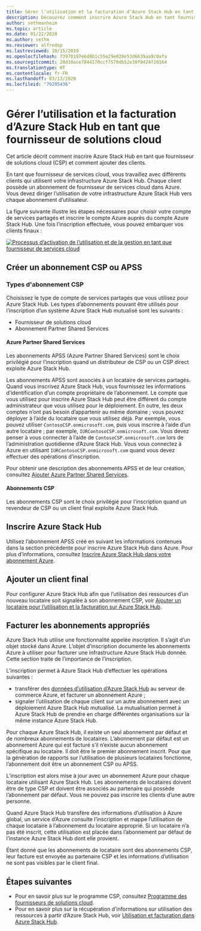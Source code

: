 ```yaml
---
title: Gérer l’utilisation et la facturation d’Azure Stack Hub en tant que fournisseur de solutions cloud
description: Découvrez comment inscrire Azure Stack Hub en tant fournisseur de solutions cloud, et ajouter des clients pour la facturation.
author: sethmanheim
ms.topic: article
ms.date: 01/22/2020
ms.author: sethm
ms.reviewer: alfredop
ms.lastreviewed: 10/15/2019
ms.openlocfilehash: 73970197e6d0b1c55e29e028e53d6639aa9c0afa
ms.sourcegitcommit: 20d10ace7844170ccf7570db52e30f0424f20164
ms.translationtype: HT
ms.contentlocale: fr-FR
ms.lasthandoff: 03/13/2020
ms.locfileid: "79295436"
---
```

# <a name="manage-usage-and-billing-for-azure-stack-hub-as-a-cloud-solution-provider"></a>Gérer l’utilisation et la facturation d’Azure Stack Hub en tant que fournisseur de solutions cloud

Cet article décrit comment inscrire Azure Stack Hub en tant que fournisseur de solutions cloud (CSP) et comment ajouter des clients.

En tant que fournisseur de services cloud, vous travaillez avec différents clients qui utilisent votre infrastructure Azure Stack Hub. Chaque client possède un abonnement de fournisseur de services cloud dans Azure. Vous devez diriger l’utilisation de votre infrastructure Azure Stack Hub vers chaque abonnement d’utilisateur.

La figure suivante illustre les étapes nécessaires pour choisir votre compte de services partagés et inscrire le compte Azure auprès du compte Azure Stack Hub. Une fois l’inscription effectuée, vous pouvez embarquer vos clients finaux :

[![Processus d’activation de l’utilisation et de la gestion en tant que fournisseur de services cloud](media/azure-stack-add-manage-billing-as-a-csp/process-add-useage-as-a-csp.png "Processus d’activation de l’utilisation et de la gestion en tant que fournisseur de services cloud")](media/azure-stack-add-manage-billing-as-a-csp/process-add-useage-as-a-csp.png#lightbox)

## <a name="create-a-csp-or-apss-subscription"></a>Créer un abonnement CSP ou APSS

### <a name="csp-subscription-types"></a>Types d'abonnement CSP

Choisissez le type de compte de services partagés que vous utilisez pour Azure Stack Hub. Les types d’abonnements pouvant être utilisés pour l’inscription d’un système Azure Stack Hub mutualisé sont les suivants :

- Fournisseur de solutions cloud
- Abonnement Partner Shared Services

#### <a name="azure-partner-shared-services"></a>Azure Partner Shared Services

Les abonnements APSS (Azure Partner Shared Services) sont le choix privilégié pour l’inscription quand un distributeur de CSP ou un CSP direct exploite Azure Stack Hub.

Les abonnements APSS sont associés à un locataire de services partagés. Quand vous inscrivez Azure Stack Hub, vous fournissez les informations d’identification d’un compte propriétaire de l’abonnement. Le compte que vous utilisez pour inscrire Azure Stack Hub peut être différent du compte administrateur que vous utilisez pour le déploiement. En outre, les deux comptes n’ont pas besoin d’appartenir au même domaine ; vous pouvez déployer à l’aide du locataire que vous utilisez déjà. Par exemple, vous pouvez utiliser `ContosoCSP.onmicrosoft.com`, puis vous inscrire à l’aide d’un autre locataire ; par exemple, `IURContosoCSP.onmicrosoft.com`. Vous devez penser à vous connecter à l’aide de `ContosoCSP.onmicrosoft.com` lors de l’administration quotidienne d’Azure Stack Hub. Vous vous connectez à Azure en utilisant `IURContosoCSP.onmicrosoft.com` quand vous devez effectuer des opérations d’inscription.

Pour obtenir une description des abonnements APSS et de leur création, consultez [Ajouter Azure Partner Shared Services](/partner-center/shared-services).

#### <a name="csp-subscriptions"></a>Abonnements CSP

Les abonnements CSP sont le choix privilégié pour l’inscription quand un revendeur de CSP ou un client final exploite Azure Stack Hub.

## <a name="register-azure-stack-hub"></a>Inscrire Azure Stack Hub

Utilisez l’abonnement APSS créé en suivant les informations contenues dans la section précédente pour inscrire Azure Stack Hub dans Azure. Pour plus d’informations, consultez [Inscrire Azure Stack Hub dans votre abonnement Azure](azure-stack-registration.md).

## <a name="add-end-customer"></a>Ajouter un client final

Pour configurer Azure Stack Hub afin que l’utilisation des ressources d’un nouveau locataire soit signalée à son abonnement CSP, voir [Ajouter un locataire pour l’utilisation et la facturation sur Azure Stack Hub](azure-stack-csp-howto-register-tenants.md).

## <a name="charge-the-right-subscriptions"></a>Facturer les abonnements appropriés

Azure Stack Hub utilise une fonctionnalité appelée *inscription*. Il s’agit d’un objet stocké dans Azure. L’objet d’inscription documente les abonnements Azure à utiliser pour facturer une infrastructure Azure Stack Hub donnée. Cette section traite de l’importance de l’inscription.

L’inscription permet à Azure Stack Hub d’effectuer les opérations suivantes :

- transférer des [données d’utilisation d’Azure Stack Hub](azure-stack-billing-and-chargeback.md) au serveur de commerce Azure, et facturer un abonnement Azure ;
- signaler l’utilisation de chaque client sur un autre abonnement avec un déploiement Azure Stack Hub mutualisé. La mutualisation permet à Azure Stack Hub de prendre en charge différentes organisations sur la même instance Azure Stack Hub.

Pour chaque Azure Stack Hub, il existe un seul abonnement par défaut et de nombreux abonnements de locataires. L’abonnement par défaut est un abonnement Azure qui est facturé s’il n’existe aucun abonnement spécifique au locataire. Il doit être le premier abonnement inscrit. Pour que la génération de rapports sur l’utilisation de plusieurs locataires fonctionne, l’abonnement doit être un abonnement CSP ou APSS.

L’inscription est alors mise à jour avec un abonnement Azure pour chaque locataire utilisant Azure Stack Hub. Les abonnements de locataires doivent être de type CSP et doivent être associés au partenaire qui possède l’abonnement par défaut. Vous ne pouvez pas inscrire les clients d’une autre personne.

Quand Azure Stack Hub transfère des informations d’utilisation à Azure global, un service d’Azure consulte l’inscription et mappe l’utilisation de chaque locataire à l’abonnement du locataire approprié. Si un locataire n’a pas été inscrit, cette utilisation est placée dans l’abonnement par défaut de l’instance Azure Stack Hub dont elle provient.

Étant donné que les abonnements de locataire sont des abonnements CSP, leur facture est envoyée au partenaire CSP et les informations d’utilisation ne sont pas visibles par le client final.

## <a name="next-steps"></a>Étapes suivantes

- Pour en savoir plus sur le programme CSP, consultez [Programme des fournisseurs de solutions cloud](https://partner.microsoft.com/solutions/microsoft-cloud-solutions).
- Pour en savoir plus sur la récupération d’informations sur utilisation des ressources à partir d’Azure Stack Hub, voir [Utilisation et facturation dans Azure Stack Hub](azure-stack-billing-and-chargeback.md).
